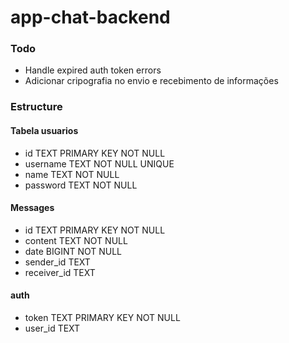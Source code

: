 # app-chat-backend


### Todo
 - Handle expired auth token errors
 - Adicionar cripografia no envio e recebimento de informações


### Estructure

#### Tabela usuarios
- id TEXT PRIMARY KEY NOT NULL
- username TEXT NOT NULL UNIQUE
- name TEXT NOT NULL
- password TEXT NOT NULL

#### Messages
- id TEXT PRIMARY KEY NOT NULL
- content TEXT NOT NULL
- date BIGINT NOT NULL
- sender_id TEXT
- receiver_id TEXT

#### auth
- token TEXT PRIMARY KEY NOT NULL
- user_id TEXT
